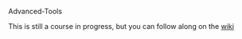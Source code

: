 Advanced-Tools

This is still a course in progress, but you can follow along on the [wiki](https://github.com/ngmeijer/Advanced-Tools/wiki)

